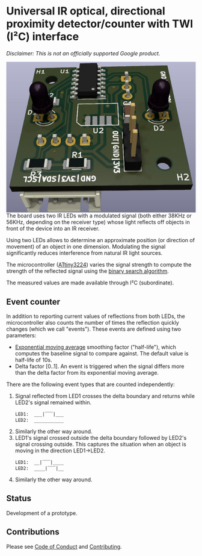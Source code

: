 # Universal IR optical, directional proximity detector/counter with TWI (I²C) interface

_*Disclaimer:* This is not an officially supported Google product._

<img align="right" src="docs/opto-counter-3d.jpg" alt="3D model of the board"/>

The board uses two IR LEDs with a modulated signal (both either 38KHz or 56KHz,
depending on the receiver type) whose light reflects off objects in front of
the device into an IR receiver.

Using two LEDs allows to determine an approximate position (or direction of
movement) of an object in one dimension. Modulating the signal significantly
reduces interference from natural IR light sources.

The microcontroller
([ATtiny3224](https://www.microchip.com/en-us/product/attiny3224)) varies the
signal strength to compute the strength of the reflected signal using the
[binary search
algorithm](https://en.wikipedia.org/wiki/Binary_search_algorithm).

The measured values are made available through I²C (subordinate).

## Event counter

In addition to reporting current values of reflections from both LEDs, the
microcontroller also counts the number of times the reflection quickly changes
(which we call "events"). These events are defined using two parameters:

- [Exponential moving
  average](https://en.wikipedia.org/wiki/Exponential_smoothing) smoothing
  factor ("half-life"), which computes the baseline signal to compare against.
  The default value is half-life of 10s.
- Delta factor \[0..1\]. An event is triggered when the signal differs more
  than the delta factor from its exponential moving average.

There are the following event types that are counted independently:

1. Signal reflected from LED1 crosses the delta boundary and returns while
   LED2's signal remained within.
   ```
   LED1:  ___|‾‾‾|___
   LED2:  ___________
   ```
2. Similarly the other way around.
3. LED1's signal crossed outside the delta boundary followed by LED2's signal
   crossing outside. This captures the situation when an object is moving in
   the direction LED1->LED2.
   ```
   LED1:  __|‾‾‾|____
   LED2:  ____|‾‾‾|__
   ```
4. Similarly the other way around.

## Status

Development of a prototype.

## Contributions

Please see [Code of Conduct](docs/code-of-conduct.md) and [Contributing](docs/contributing.md).

